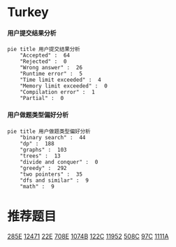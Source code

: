 # Turkey

<!-- tabs:start -->



#### **用户提交结果分析**

```mermaid
pie title 用户提交结果分析
    "Accepted" :  64
    "Rejected" :  0
    "Wrong answer" :  26
    "Runtime error" :  5
    "Time limit exceeded" :  4
    "Memory limit exceeded" :  0
    "Compilation error" :  1
    "Partial" :  0
```

#### **用户做题类型偏好分析**

```mermaid
pie title 用户做题类型偏好分析
    "binary search" :  44
    "dp" :  188
    "graphs" :  103
    "trees" :  13
    "divide and conquer" :  0
    "greedy" :  292
    "two pointers" :  35
    "dfs and similar" :  9
    "math" :  9
```



<!-- tabs:end -->
# 推荐题目
[285E](https://codeforces.com/contest/285/problem/E)
[12471](https://codeforces.com/contest/1247/problem/1)
[22E](https://codeforces.com/contest/22/problem/E)
[708E](https://codeforces.com/contest/708/problem/E)
[1074B](https://codeforces.com/contest/1074/problem/B)
[122C](https://codeforces.com/contest/122/problem/C)
[11952](https://codeforces.com/contest/1195/problem/2)
[508C](https://codeforces.com/contest/508/problem/C)
[97C](https://codeforces.com/contest/97/problem/C)
[1111A](https://codeforces.com/contest/1111/problem/A)
